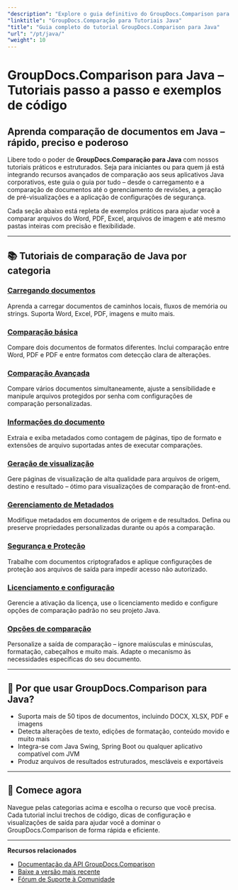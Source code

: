 ```yaml
---
"description": "Explore o guia definitivo do GroupDocs.Comparison para Java com tutoriais categorizados que abrangem comparação de documentos, rastreamento de alterações, metadados e muito mais."
"linktitle": "GroupDocs.Comparação para Tutoriais Java"
"title": "Guia completo do tutorial GroupDocs.Comparison para Java"
"url": "/pt/java/"
"weight": 10
---
```


# GroupDocs.Comparison para Java – Tutoriais passo a passo e exemplos de código

## Aprenda comparação de documentos em Java – rápido, preciso e poderoso

Libere todo o poder de **GroupDocs.Comparação para Java** com nossos tutoriais práticos e estruturados. Seja para iniciantes ou para quem já está integrando recursos avançados de comparação aos seus aplicativos Java corporativos, este guia o guia por tudo – desde o carregamento e a comparação de documentos até o gerenciamento de revisões, a geração de pré-visualizações e a aplicação de configurações de segurança.

Cada seção abaixo está repleta de exemplos práticos para ajudar você a comparar arquivos do Word, PDF, Excel, arquivos de imagem e até mesmo pastas inteiras com precisão e flexibilidade.

---

## 📚 Tutoriais de comparação de Java por categoria

### [Carregando documentos](./document-loading)
Aprenda a carregar documentos de caminhos locais, fluxos de memória ou strings. Suporta Word, Excel, PDF, imagens e muito mais.

### [Comparação básica](./basic-comparison)
Compare dois documentos de formatos diferentes. Inclui comparação entre Word, PDF e PDF e entre formatos com detecção clara de alterações.

### [Comparação Avançada](./advanced-comparison)
Compare vários documentos simultaneamente, ajuste a sensibilidade e manipule arquivos protegidos por senha com configurações de comparação personalizadas.

### [Informações do documento](./document-information)
Extraia e exiba metadados como contagem de páginas, tipo de formato e extensões de arquivo suportadas antes de executar comparações.

### [Geração de visualização](./preview-generation)
Gere páginas de visualização de alta qualidade para arquivos de origem, destino e resultado – ótimo para visualizações de comparação de front-end.

### [Gerenciamento de Metadados](./metadata-management)
Modifique metadados em documentos de origem e de resultados. Defina ou preserve propriedades personalizadas durante ou após a comparação.

### [Segurança e Proteção](./security-protection)
Trabalhe com documentos criptografados e aplique configurações de proteção aos arquivos de saída para impedir acesso não autorizado.

### [Licenciamento e configuração](./licensing-configuration)
Gerencie a ativação da licença, use o licenciamento medido e configure opções de comparação padrão no seu projeto Java.

### [Opções de comparação](./comparison-options)
Personalize a saída de comparação – ignore maiúsculas e minúsculas, formatação, cabeçalhos e muito mais. Adapte o mecanismo às necessidades específicas do seu documento.

---

## 🚀 Por que usar GroupDocs.Comparison para Java?

- Suporta mais de 50 tipos de documentos, incluindo DOCX, XLSX, PDF e imagens  
- Detecta alterações de texto, edições de formatação, conteúdo movido e muito mais  
- Integra-se com Java Swing, Spring Boot ou qualquer aplicativo compatível com JVM  
- Produz arquivos de resultados estruturados, mescláveis e exportáveis  

---

## 🧠 Comece agora

Navegue pelas categorias acima e escolha o recurso que você precisa. Cada tutorial inclui trechos de código, dicas de configuração e visualizações de saída para ajudar você a dominar o GroupDocs.Comparison de forma rápida e eficiente.

---

**Recursos relacionados**  
- [Documentação da API GroupDocs.Comparison](https://references.groupdocs.com/comparison/java/)  
- [Baixe a versão mais recente](https://releases.groupdocs.com/comparison/java/)  
- [Fórum de Suporte à Comunidade](https://forum.groupdocs.com/c/comparison/)